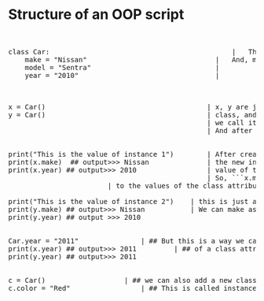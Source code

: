 Structure of an OOP script
===

<pre>


class Car:                                            |   This is class body.
	make = "Nissan"                               |   And, make, model, year = Attributes of class
	model = "Sentra"                              |   
	year = "2010"                                 |



x = Car()                                       | x, y are just simple variables. And, when we invoke a
y = Car()                                       | class, and assign it to a variable,
                                                | we call it "creating objects of the class". 
                                                | And after that, x,y become the instances of class Car


print("This is the value of instance 1")        | After creating an instance of the class,
print(x.make)  ## output>>> Nissan              | the new instance will have access to the 
print(x.year) ## output>>> 2010                 | value of the attributes of the class.
                                                | So, ```x.make```this is how we can get access 
						| to the values of the class attributes.

print("This is the value of instance 2")	| this is just another instance of the class ```Car```.
print(y.make) ## output>>> Nissan       	| We can make as many instances as we want. 
print(y.year) ## output >>> 2010 


Car.year = "2011" 				| ## But this is a way we can change the value 
print(x.year) ## output>>> 2011			| ## of a class attribute
print(y.year) ## output>>> 2011


c = Car()					| ## we can also add a new class attribute
c.color = "Red"					| ## This is called instance attribute



</pre>
